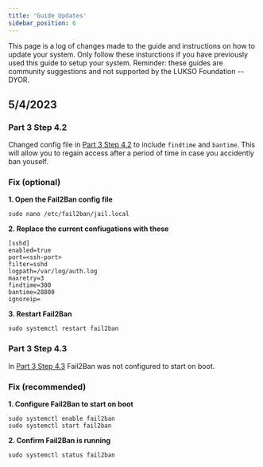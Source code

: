 ```yaml
---
title: 'Guide Updates'
sidebar_position: 6
---
```

This page is a log of changes made to the guide and instructions on how to update your system. Only follow these insturctions if you have previously used this guide to setup your system. Reminder: these guides are community suggestions and not supported by the LUKSO Foundation -- DYOR.


## 5/4/2023

### Part 3 Step 4.2

Changed config file in [Part 3 Step 4.2](settings-security#42---configure-fail2ban) to include `findtime` and `bantime`. This will allow you to regain access after a period of time in case you accidently ban youself.

### Fix (optional)

**1. Open the Fail2Ban config file**

```
sudo nano /etc/fail2ban/jail.local
```

**2. Replace the current confiugations with these**

```
[sshd]
enabled=true
port=<ssh-port>
filter=sshd
logpath=/var/log/auth.log
maxretry=3
findtime=300
bantime=28800
ignoreip=
```
**3. Restart Fail2Ban**

```
sudo systemctl restart fail2ban
```

### Part 3 Step 4.3

In [Part 3 Step 4.3](settings-security#43---start-the-service) Fail2Ban was not configured to start on boot.

### Fix (recommended)

**1. Configure Fail2Ban to start on boot**

```
sudo systemctl enable fail2ban
sudo systemctl start fail2ban
```

**2. Confirm Fail2Ban is running**
```
sudo systemctl status fail2ban
```